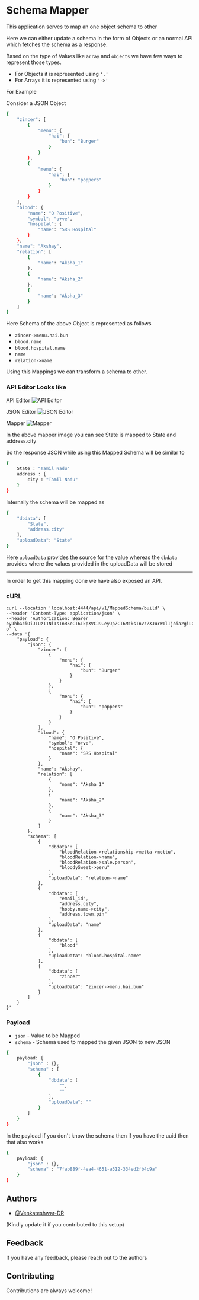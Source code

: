 # Schema Mapper

This application serves to map an one object schema to other

Here we can either update a schema in the form of Objects or an normal API which fetches the schema as a response.

Based on the type of Values like `array` and `objects` we have few ways to represent those types.
- For Objects it is represented using `'.'`
- For Arrays it is represented using `'->'`

For Example

Consider a JSON Object
```sh
{
    "zincer": [
        {
            "menu": {
                "hai": {
                    "bun": "Burger"
                }
            }
        },
        {
            "menu": {
                "hai": {
                    "bun": "poppers"
                }
            }
        }
    ],
    "blood": {
        "name": "O Positive",
        "symbol": "o+ve",
        "hospital": {
            "name": "SRS Hospital"
        }
    },
    "name": "Akshay",
    "relation": [
        {
            "name": "Aksha_1"
        },
        {
            "name": "Aksha_2"
        },
        {
            "name": "Aksha_3"
        }
    ]
}
```

Here Schema of the above Object is represented as follows

- `zincer->menu.hai.bun`
- `blood.name`
- `blood.hospital.name`
- `name`
- `relation->name`

Using this Mappings we can transform a schema to other.


### API Editor Looks like

API Editor
![API Editor](/apps/schema-mapper/src/assets/API.png)

JSON Editor
![JSON Editor](/apps/schema-mapper/src/assets/JSON.png)

Mapper
![Mapper](/apps/schema-mapper/src/assets/Mapper.png) 

In the above mapper image you can see 
State is mapped to State and address.city

So the response JSON while using this Mapped Schema will be similar to

```sh
{
    State : "Tamil Nadu"
    address : {
        city : "Tamil Nadu"
    }
}
```

Internally the schema will be mapped as 
```sh
{
    "dbdata": [
        "State",
        "address.city"
    ],
    "uploadData": "State"
}
```

Here `uploadData`  provides the source for the value  whereas the `dbdata` provides where the values provided in the uploadData will be stored

___

In order to get this mapping done we have also exposed an API.

### cURL

```
curl --location 'localhost:4444/api/v1/MappedSchema/build' \
--header 'Content-Type: application/json' \
--header 'Authorization: Bearer eyJhbGciOiJIUzI1NiIsInR5cCI6IkpXVCJ9.eyJpZCI6MzksInVzZXJuYW1lIjoia2giLCJlbWFpbF9pZCI6ImtoQGdtYWlsLmNvbSIsImlhdCI6MTY5MDQ0MjI2NiwiZXhwIjoxNjkwNTI4NjY2fQ.yYrcJkomUgHr5ch9dzFjG1_0Gkrc2kdOChTNnl9HN-o' \
--data '{
    "payload": {
        "json": {
            "zincer": [
                {
                    "menu": {
                        "hai": {
                            "bun": "Burger"
                        }
                    }
                },
                {
                    "menu": {
                        "hai": {
                            "bun": "poppers"
                        }
                    }
                }
            ],
            "blood": {
                "name": "O Positive",
                "symbol": "o+ve",
                "hospital": {
                    "name": "SRS Hospital"
                }
            },
            "name": "Akshay",
            "relation": [
                {
                    "name": "Aksha_1"
                },
                {
                    "name": "Aksha_2"
                },
                {
                    "name": "Aksha_3"
                }
            ]
        },
        "schema": [
            {
                "dbdata": [
                    "bloodRelation->relationship->metta->mottu",
                    "bloodRelation->name",
                    "bloodRelation->sale.person",
                    "bloodySweet->peru"
                ],
                "uploadData": "relation->name"
            },
            {
                "dbdata": [
                    "email_id",
                    "address.city",
                    "hobby.name->city",
                    "address.town.pin"
                ],
                "uploadData": "name"
            },
            {
                "dbdata": [
                    "blood"
                ],
                "uploadData": "blood.hospital.name"
            },
            {
                "dbdata": [
                    "zincer"
                ],
                "uploadData": "zincer->menu.hai.bun"
            }
        ]
    }
}'
```

### Payload

- `json` - Value to be Mapped
- `schema` - Schema used to mapped the given JSON to new JSON

```sh
{
    payload: {
        "json" : {},
        "schema" : [
            {
                "dbdata": [
                    "",
                    ""
                ],
                "uploadData": ""
            }
        ]
    }
}
```

In the payload if you don't know the schema then if you have the uuid then that also works

```sh
{
    payload: {
        "json" : {},
        "schema" : "7fab889f-4ea4-4651-a312-334ed2fb4c9a"
    }
}
```

## Authors

- [@Venkateshwar-DR](https://github.com/Venkateshwar-DR)

(Kindly update it if you contributed to this setup)

## Feedback

If you have any feedback, please reach out to the authors

## Contributing

Contributions are always welcome!